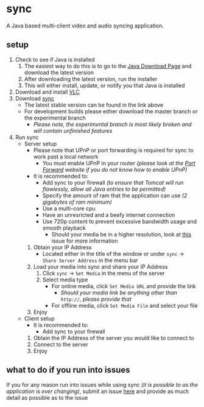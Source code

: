 # sync
A Java based multi-client video and audio syncing application.
	
## setup
1. Check to see if Java is installed
   1. The easiest way to do this is to go to the [Java Download Page](https://www.java.com/en/download/) and download the latest version
   2. After downloading the latest version, run the installer
   3. This will either install, update, or notify you that Java is installed
2. Download and install [VLC](http://www.videolan.org/vlc/index.html)
3. Download [sync](https://www.github.com/ajchili/sync/releases)
   * The latest stable version can be found in the link above
   * For development builds please either download the master branch or the experimental branch
      * _Please note, the experimental branch is most likely broken and will contain unfinished features_
4. Run sync
   * Server setup
      * Please note that UPnP or port forwarding is required for sync to work past a local network
         * You must enable UPnP in your router _(please look at the [Port Forward](https://portforward.com/router.htm) website if you do not know how to enable UPnP)_
      * It is recommended to:
         * Add sync to your firewall _(to ensure that Tomcat will run flawlessly, allow all Java entries to be permitted)_
         * Specify the amount of ram that the application can use _(2 gigabytes of ram minimum)_
         * Use a multi-core cpu
         * Have an unresricted and a beefy internet connection
         * Use 720p content to prevent excessive bandwidth usage and smooth playback
            * Should your media be in a higher resolution, look at [this](https://github.com/ajchili/sync/issues/8) issue for more information
      1. Obtain your IP Address
         * Located either in the title of the window or under `sync` -> `Share Server Address` in the menu bar
      2. Load your media into sync and share your IP Address
         1. Click `sync` -> `Set Media` in the menu of the server
         2. Select media type
            * For online media, click `Set Media URL` and provide the link
               * _Should your media link be anything other than `http://`, please provide that_
            * For offline media, click `Set Media File` and select your file
     3. Enjoy
   * Client setup
      * It is recommended to:
         * Add sync to your firewall
      1. Obtain the IP Address of the server you would like to connect to
      2. Connect to the server
      3. Enjoy
	
## what to do if you run into issues
If you for any reason run into issues while using sync _(it is possible to as the application is ever changing)_, submit an issue [here](https://github.com/ajchili/sync/issues) and provide as much detail as possible as to the issue
